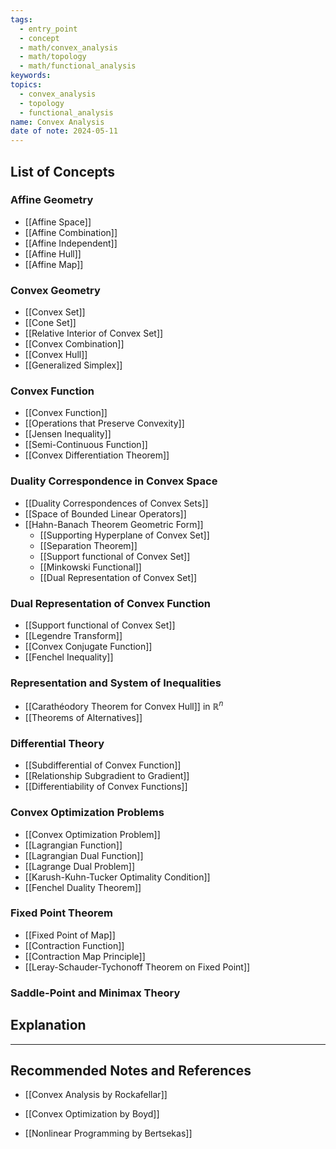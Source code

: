 ```yaml
---
tags:
  - entry_point
  - concept
  - math/convex_analysis
  - math/topology
  - math/functional_analysis
keywords: 
topics:
  - convex_analysis
  - topology
  - functional_analysis
name: Convex Analysis
date of note: 2024-05-11
---
```


##  List of Concepts


### Affine Geometry

- [[Affine Space]]
- [[Affine Combination]]
- [[Affine Independent]]
- [[Affine Hull]]
- [[Affine Map]]

### Convex Geometry

- [[Convex Set]]
- [[Cone Set]]
- [[Relative Interior of Convex Set]]
- [[Convex Combination]]
- [[Convex Hull]]
- [[Generalized Simplex]]

### Convex Function
 
- [[Convex Function]]
- [[Operations that Preserve Convexity]]
- [[Jensen Inequality]]
- [[Semi-Continuous Function]]
- [[Convex Differentiation Theorem]]
	

### Duality Correspondence in Convex Space

- [[Duality Correspondences of Convex Sets]]
- [[Space of Bounded Linear Operators]]
- [[Hahn-Banach Theorem Geometric Form]]
	- [[Supporting Hyperplane of Convex Set]]
	- [[Separation Theorem]]
	- [[Support functional of Convex Set]]
	- [[Minkowski Functional]]
	- [[Dual Representation of Convex Set]]

### Dual Representation of Convex Function

- [[Support functional of Convex Set]]
- [[Legendre Transform]]	
- [[Convex Conjugate Function]]
- [[Fenchel Inequality]]

### Representation and System of Inequalities

- [[Carathéodory Theorem for Convex Hull]] in $\mathbb{R}^n$
- [[Theorems of Alternatives]]

### Differential Theory

- [[Subdifferential of Convex Function]]
- [[Relationship Subgradient to Gradient]]
- [[Differentiability of Convex Functions]]

### Convex Optimization Problems

- [[Convex Optimization Problem]]
- [[Lagrangian Function]]
- [[Lagrangian Dual Function]]
- [[Lagrange Dual Problem]]
- [[Karush-Kuhn-Tucker Optimality Condition]]
- [[Fenchel Duality Theorem]]

### Fixed Point Theorem

- [[Fixed Point of Map]]
- [[Contraction Function]]
- [[Contraction Map Principle]]
- [[Leray-Schauder-Tychonoff Theorem on Fixed Point]]


### Saddle-Point and Minimax Theory



## Explanation







-----------
##  Recommended Notes and References

- [[Convex Analysis by Rockafellar]]
- [[Convex Optimization by Boyd]]

- [[Nonlinear Programming by Bertsekas]]
